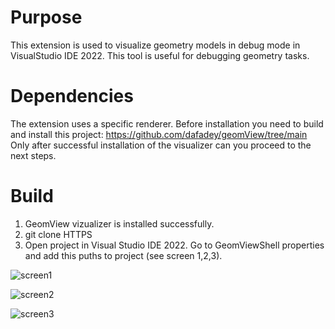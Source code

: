 # Purpose
This extension is used to visualize geometry models in debug mode in VisualStudio IDE 2022.
This tool is useful for debugging geometry tasks.

# Dependencies
The extension uses a specific renderer. Before installation you need to build and install this project:
https://github.com/dafadey/geomView/tree/main
Only after successful installation of the visualizer can you proceed to the next steps.

# Build
1. GeomView vizualizer is installed successfully.
2. git clone HTTPS
3. Open project in Visual Studio IDE 2022. Go to GeomViewShell properties and add this puths to project (see screen 1,2,3).

![screen1](https://github.com/gekudera/GeometryDebuggingExtension/assets/67547100/1457357a-60bf-442a-8827-a69f32a1d3de)

![screen2](https://github.com/gekudera/GeometryDebuggingExtension/assets/67547100/a39b23e3-e158-4911-83a7-61bbbc253993)

![screen3](https://github.com/gekudera/GeometryDebuggingExtension/assets/67547100/1f460d99-b440-4596-9ee3-9c2d926b27a7)

